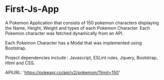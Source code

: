 # First-Js-App
A Pokemon Application that consists of 150 pokemon characters displaying the Name, Height, Weight and types of each Pokemon Character. Each Pokemon character was fetched dynamically from an API.  

Each Pokemon Character has a Modal that was implemented using Bootstrap.

Project dependencies include : Javascript, ESLint rules, Jquery, Bootstrap, Html and CSS.

APIURL: 'https://pokeapi.co/api/v2/pokemon/?limit=150'
